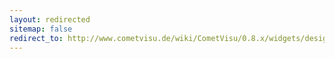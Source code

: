 ```yaml
---
layout: redirected
sitemap: false
redirect_to: http://www.cometvisu.de/wiki/CometVisu/0.8.x/widgets/designtoggle/de/
---
```


